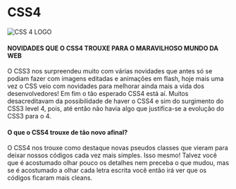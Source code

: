 # CSS4<br>
![CSS 4 LOGO](https://www.script-tutorials.com/wp-content/uploads/2013/12/fimg.png)

#### NOVIDADES QUE O CSS4 TROUXE PARA O MARAVILHOSO MUNDO DA WEB<br>
O CSS3 nos surpreendeu muito com várias novidades que antes só se podiam fazer com imagens editadas e animações em flash, hoje mais uma vez o CSS veio com novidades para melhorar ainda mais a vida dos desenvolvedores! Em fim o tão esperado CSS4 está aí. Muitos desacreditavam da possibilidade de haver o CSS4 e sim do surgimento do CSS3 level 4, pois, até então não havia algo que justifica-se a evolução do CSS3 para o 4. <br>
#### O que o CSS4 trouxe de tão novo afinal?<br>
 O CSS4 nos trouxe como destaque novas pseudos classes que vieram para deixar nossos códigos cada vez mais simples. Isso mesmo! Talvez você que é acostumado olhar pouco os detalhes nem preceba o que mudou, mas se é acostumado a olhar cada letra escrita você então irá ver que os códigos ficaram mais cleans.   
